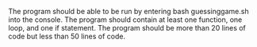 The program should be able to be run by entering bash guessinggame.sh into the console.
The program should contain at least one function, one loop, and one if statement.
The program should be more than 20 lines of code but less than 50 lines of code.
